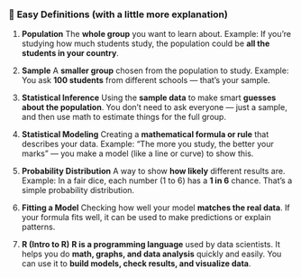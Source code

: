 
### 📘 **Easy Definitions (with a little more explanation)**

1. **Population**
   The **whole group** you want to learn about.
   Example: If you’re studying how much students study, the population could be **all the students in your country**.

2. **Sample**
   A **smaller group** chosen from the population to study.
   Example: You ask **100 students** from different schools — that’s your sample.

3. **Statistical Inference**
   Using the **sample data** to make smart **guesses about the population**.
   You don’t need to ask everyone — just a sample, and then use math to estimate things for the full group.

4. **Statistical Modeling**
   Creating a **mathematical formula or rule** that describes your data.
   Example: “The more you study, the better your marks” — you make a model (like a line or curve) to show this.

5. **Probability Distribution**
   A way to show **how likely** different results are.
   Example: In a fair dice, each number (1 to 6) has a **1 in 6** chance. That’s a simple probability distribution.

6. **Fitting a Model**
   Checking how well your model **matches the real data**.
   If your formula fits well, it can be used to make predictions or explain patterns.

7. **R (Intro to R)**
   **R is a programming language** used by data scientists.
   It helps you do **math, graphs, and data analysis** quickly and easily.
   You can use it to **build models, check results, and visualize data**.

